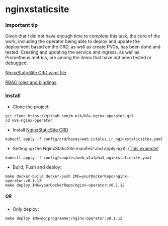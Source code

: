 # nginxstaticsite

### Important tip
Given that I did not have enough time to complete this task, the core of the work, including the operator being able to deploy and update the deployment based on the CRD, as well as create PVCs, has been done and tested. Creating and updating the service and ingress, as well as Prometheus metrics, are among the items that have not been tested or debugged.

[NginxStaticSite CRD yaml file](config/crd/bases/web.ictplus.ir_nginxstaticsites.yaml)

[RBAC roles and bindings](config/rbac)

### Install
- Clone the project:
```
git clone https://github.com/m-nik/k8s-nginx-operator.git
cd k8s-nginx-operator
```
- Install [NginxStaticSite CRD](config/crd/bases/web.ictplus.ir_nginxstaticsites.yaml)
```
kubectl apply -f config/crd/bases/web.ictplus.ir_nginxstaticsites.yaml
```
- Setting up the NginxStaticSite manifest and applying it: ([This example](config/samples/web_v1alpha1_nginxstaticsite.yaml))
```
kubectl apply -f config/samples/web_v1alpha1_nginxstaticsite.yaml
```
- Build, Push and deploy:
```
make docker-build docker-push IMG=yourDockerRepo/nginx-operator:v0.1.12
make deploy IMG=yourDockerRepo/nginx-operator:v0.1.12
```
##### OR
- Only deploy:
```
make deploy IMG=mojprogrammer/nginx-operator:v0.1.12
```
